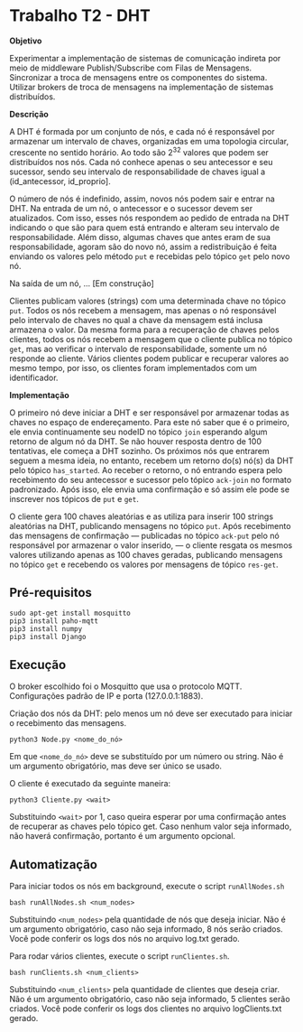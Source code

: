 # Trabalho T2 - DHT 

**Objetivo**

Experimentar a implementação de sistemas de comunicação indireta por meio de middleware Publish/Subscribe com Filas de Mensagens. Sincronizar a troca de mensagens entre os componentes do sistema. Utilizar brokers de troca de mensagens na implementação de sistemas distribuídos.

**Descrição**

A DHT é formada por um conjunto de nós, e cada nó é responsável por armazenar um intervalo de chaves, organizadas em uma topologia circular, crescente no sentido horário. Ao todo são 2<sup>32</sup> valores que podem ser distribuídos nos nós. Cada nó conhece apenas o seu antecessor e seu sucessor, sendo seu intervalo de responsabilidade de chaves igual a (id_antecessor, id_proprio].

O número de nós é indefinido, assim, novos nós podem sair e entrar na DHT. Na entrada de um nó, o antecessor e o sucessor devem ser atualizados. Com isso, esses nós respondem ao pedido de entrada na DHT indicando o que são para quem está entrando e alteram seu intervalo de responsabilidade. Além disso, algumas chaves que antes eram de sua responsabilidade, agoram são do novo nó, assim a redistribuição é feita enviando os valores pelo método `put` e recebidas pelo tópico `get` pelo novo nó.

Na saída de um nó, ... [Em construção]

Clientes publicam valores (strings) com uma determinada chave no tópico `put`. Todos os nós recebem a mensagem, mas apenas o nó responsável pelo intervalo de chaves no qual a chave da mensagem está inclusa armazena o valor. Da mesma forma para a recuperação de chaves pelos clientes, todos os nós recebem a mensagem que o cliente publica no tópico `get`, mas ao verificar o intervalo de responsabilidade, somente um nó responde ao cliente. Vários clientes podem publicar e recuperar valores ao mesmo tempo, por isso, os clientes foram implementados com um identificador.

**Implementação**

O primeiro nó deve iniciar a DHT e ser responsável por armazenar todas as chaves no espaço de endereçamento. Para este nó saber que é o primeiro, ele envia continuamente seu nodeID no tópico `join` esperando algum retorno de algum nó da DHT. Se não houver resposta dentro de 100 tentativas, ele começa a DHT sozinho. Os próximos nós que entrarem seguem a mesma ideia, no entanto, recebem um retorno do(s) nó(s) da DHT pelo tópico `has_started`. Ao receber o retorno, o nó entrando espera pelo recebimento do seu antecessor e sucessor pelo tópico `ack-join` no formato padronizado. Após isso, ele envia uma confirmação e só assim ele pode se inscrever nos tópicos de `put` e `get`.

O cliente gera 100 chaves aleatórias e as utiliza para inserir 100 strings aleatórias na DHT, publicando mensagens no tópico `put`. Após recebimento das mensagens de confirmação — publicadas no tópico ``ack-put`` pelo nó responsável por armazenar o valor inserido, — o cliente resgata os mesmos valores utilizando apenas as 100 chaves geradas, publicando mensagens no tópico ``get`` e recebendo os valores por mensagens de tópico ``res-get``.

## Pré-requisitos
```
sudo apt-get install mosquitto
pip3 install paho-mqtt
pip3 install numpy
pip3 install Django
```

## Execução

O broker escolhido foi o Mosquitto que usa o protocolo MQTT. Configurações padrão de IP e porta (127.0.0.1:1883).

Criação dos nós da DHT: pelo menos um nó deve ser executado para iniciar o recebimento das mensagens.
```
python3 Node.py <nome_do_nó>
```
Em que ``<nome_do_nó>`` deve se substituído por um número ou string. Não é um argumento obrigatório, mas deve ser único se usado.



O cliente é executado da seguinte maneira:
```
python3 Cliente.py <wait>
```
Substituindo ``<wait>`` por 1, caso queira esperar por uma confirmação antes de recuperar as chaves pelo tópico get. Caso nenhum valor seja informado, não haverá confirmação, portanto é um argumento opcional.

## Automatização

Para iniciar todos os nós em background, execute o script ``runAllNodes.sh``

```
bash runAllNodes.sh <num_nodes>
```
Substituindo ``<num_nodes>`` pela quantidade de nós que deseja iniciar. Não é um argumento obrigatório, caso não seja informado, 8 nós serão criados. Você pode conferir os logs dos nós no arquivo log.txt gerado.

Para rodar vários clientes, execute o script ``runClientes.sh``.

```
bash runClients.sh <num_clients>
```
Substituindo ``<num_clients>`` pela quantidade de clientes que deseja criar. Não é um argumento obrigatório, caso não seja informado, 5 clientes serão criados. Você pode conferir os logs dos clientes no arquivo logClients.txt gerado.
